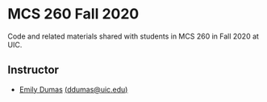 # MCS 260 Fall 2020

Code and related materials shared with students in MCS 260 in Fall 2020 at UIC.

## Instructor

* [Emily Dumas](https://dumas.io) [(ddumas@uic.edu)](mailto:ddumas@uic.edu)
